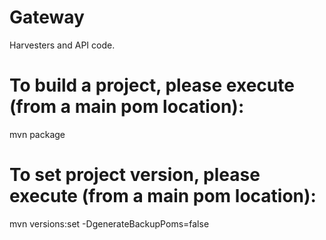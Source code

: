# Gateway
Harvesters and API code.

# To build a project, please execute (from a main pom location):

mvn package


# To set project version, please execute (from a main pom location):

mvn versions:set -DgenerateBackupPoms=false
